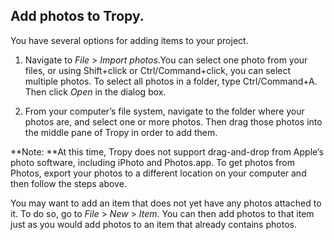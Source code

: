 ## Add photos to Tropy.

You have several options for adding items to your project.

1. Navigate to *File* &gt; *Import photos*.You can select one photo from your files, or using Shift+click or Ctrl/Command+click, you can select multiple photos. To select all photos in a folder, type Ctrl/Command+A. Then click *Open* in the dialog box.

2. From your computer’s file system, navigate to the folder where your photos are, and select one or more photos. Then drag those photos into the middle pane of Tropy in order to add them.

**Note: **At this time, Tropy does not support drag-and-drop from Apple’s photo software, including iPhoto and Photos.app. To get photos from Photos, export your photos to a different location on your computer and then follow the steps above.



You may want to add an item that does not yet have any photos attached to it. To do so, go to *File* &gt; *New* &gt; *Item*. You can then add photos to that item just as you would add photos to an item that already contains photos.

  


